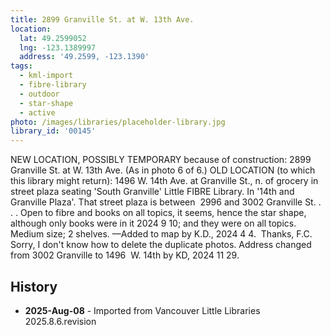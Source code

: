 ```yaml
---
title: 2899 Granville St. at W. 13th Ave.
location:
  lat: 49.2599052
  lng: -123.1389997
  address: '49.2599, -123.1390'
tags:
  - kml-import
  - fibre-library
  - outdoor
  - star-shape
  - active
photo: /images/libraries/placeholder-library.jpg
library_id: '00145'
---
```

NEW LOCATION, POSSIBLY TEMPORARY because of construction:
2899 Granville St. at W. 13th Ave.
(As in photo 6 of 6.)
OLD LOCATION 
(to which this library might return):
1496 W. 14th Ave. at Granville St., n. of grocery in street plaza seating
'South Granville' Little FIBRE Library.
In '14th and Granville Plaza'.
That street plaza is between 
2996 and 3002 Granville St.
. . .
Open to fibre and books on all topics, it seems, hence the star shape, although only books were in it 2024 9 10; and they were on all topics.
Medium size; 2 shelves.
—Added to map by K.D., 2024 4 4.  Thanks, F.C.
Sorry, I don't know how to delete the duplicate photos.
Address changed from 3002 Granville to 
1496  W. 14th by KD, 2024 11 29.

## History
- **2025-Aug-08** - Imported from Vancouver Little Libraries 2025.8.6.revision
